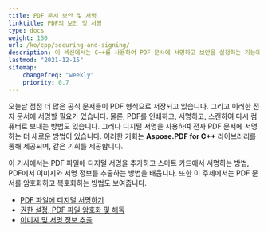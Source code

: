 ```yaml
---
title: PDF 문서 보안 및 서명
linktitle: PDF의 보안 및 서명
type: docs
weight: 150
url: /ko/cpp/securing-and-signing/
description: 이 섹션에서는 C++를 사용하여 PDF 문서에 서명하고 보안을 설정하는 기능에 대해 설명합니다.
lastmod: "2021-12-15"
sitemap:
    changefreq: "weekly"
    priority: 0.7
---
```


오늘날 점점 더 많은 공식 문서들이 PDF 형식으로 저장되고 있습니다. 그리고 이러한 전자 문서에 서명할 필요가 있습니다. 물론, PDF를 인쇄하고, 서명하고, 스캔하여 다시 컴퓨터로 보내는 방법도 있습니다. 그러나 디지털 서명을 사용하여 전자 PDF 문서에 서명하는 더 새로운 방법이 있습니다. 이러한 기회는 **Aspose.PDF for C++** 라이브러리를 통해 제공되며, 같은 기회를 제공합니다.

이 기사에서는 PDF 파일에 디지털 서명을 추가하고 스마트 카드에서 서명하는 방법, PDF에서 이미지와 서명 정보를 추출하는 방법을 배웁니다. 또한 이 주제에서는 PDF 문서를 암호화하고 복호화하는 방법도 보여줍니다.

- [PDF 파일에 디지털 서명하기](/pdf/ko/cpp/digitally-sign-pdf-file/)
- [권한 설정, PDF 파일 암호화 및 해독](/pdf/ko/cpp/set-privileges-encrypt-and-decrypt-pdf-file/)
- [이미지 및 서명 정보 추출](/pdf/ko/cpp/extract-image-and-signature-information/)